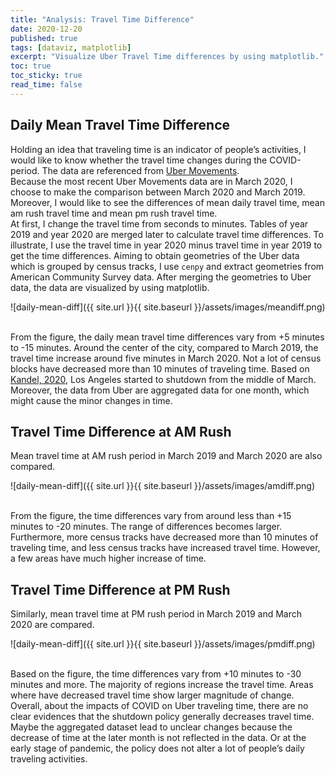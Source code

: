 ```yaml
---
title: "Analysis: Travel Time Difference"
date: 2020-12-20
published: true
tags: [dataviz, matplotlib]
excerpt: "Visualize Uber Travel Time differences by using matplotlib."
toc: true
toc_sticky: true
read_time: false
---
```


## Daily Mean Travel Time Difference

Holding an idea that traveling time is an indicator of people’s activities, I would like to know whether the travel time changes during the COVID-period. The data are referenced from <a href=" https://movement.uber.com/?lang=en-US">Uber Movements</a>. 
<br>
Because the most recent Uber Movements data are in March 2020, I choose to make the comparison between March 2020 and March 2019. Moreover, I would like to see the differences of mean daily travel time, mean am rush travel time and mean pm rush travel time.
<br>
At first, I change the travel time from seconds to minutes. Tables of year 2019 and year 2020 are merged later to calculate travel time differences. To illustrate, I use the travel time in year 2020 minus travel time in year 2019 to get the time differences. Aiming to obtain geometries of the Uber data which is grouped by census tracks, I use `cenpy` and extract geometries from American Community Survey data. After merging the geometries to Uber data, the data are visualized by using matplotlib. 

![daily-mean-diff]({{ site.url }}{{ site.baseurl }}/assets/images/meandiff.png)

<br>
From the figure, the daily mean travel time differences vary from +5 minutes to -15 minutes. Around the center of the city, compared to March 2019, the travel time increase around five minutes in March 2020. Not a lot of census blocks have decreased more than 10 minutes of traveling time. Based on <a href="https://www.nbclosangeles.com/news/local/a-coronavirus-timeline/2334100/">Kandel, 2020</a>, Los Angeles started to shutdown from the middle of March. Moreover, the data from Uber are aggregated data for one month, which might cause the minor changes in time.
<br>

## Travel Time Difference at AM Rush

Mean travel time at AM rush period in March 2019 and March 2020 are also compared.

![daily-mean-diff]({{ site.url }}{{ site.baseurl }}/assets/images/amdiff.png)

<br>
From the figure, the time differences vary from around less than +15 minutes to -20 minutes. The range of differences becomes larger. Furthermore, more census tracks have decreased more than 10 minutes of traveling time, and less census tracks have increased travel time. However, a few areas have much higher increase of time.
<br>

## Travel Time Difference at PM Rush

Similarly, mean travel time at PM rush period in March 2019 and March 2020 are compared.

![daily-mean-diff]({{ site.url }}{{ site.baseurl }}/assets/images/pmdiff.png)

<br>
Based on the figure, the time differences vary from +10 minutes to -30 minutes and more. The majority of regions increase the travel time. Areas where have decreased travel time show larger magnitude of change.
<br>
Overall, about the impacts of COVID on Uber traveling time, there are no clear evidences that the shutdown policy generally decreases travel time. Maybe the aggregated dataset lead to unclear changes because the decrease of time at the later month is not reflected in the data. Or at the early stage of pandemic, the policy does not alter a lot of people’s daily traveling activities.
